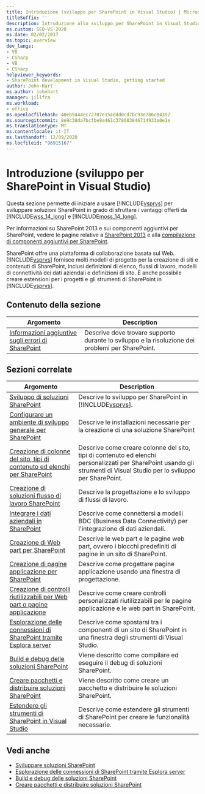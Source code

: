 ```yaml
---
title: Introduzione (sviluppo per SharePoint in Visual Studio) | Microsoft Docs
titleSuffix: ''
description: Introduzione allo sviluppo per SharePoint in Visual Studio. SharePoint offre una piattaforma di collaborazione basata sul Web.
ms.custom: SEO-VS-2020
ms.date: 02/02/2017
ms.topic: overview
dev_langs:
- VB
- CSharp
- VB
- CSharp
helpviewer_keywords:
- SharePoint development in Visual Studio, getting started
author: John-Hart
ms.author: johnhart
manager: jillfra
ms.workload:
- office
ms.openlocfilehash: 40eb9444ec72787e154ddd0cd7bc93e786c84397
ms.sourcegitcommit: 8e9c38da7bcfbe9a461c378083846714933a0e1e
ms.translationtype: MT
ms.contentlocale: it-IT
ms.lasthandoff: 12/09/2020
ms.locfileid: "96915167"
---
```

# <a name="get-started-sharepoint-development-in-visual-studio"></a>Introduzione (sviluppo per SharePoint in Visual Studio)
  Questa sezione permette di iniziare a usare [!INCLUDE[vsprvs](../sharepoint/includes/vsprvs-md.md)] per sviluppare soluzioni SharePoint in grado di sfruttare i vantaggi offerti da [!INCLUDE[wss_14_long](../sharepoint/includes/wss-14-long-md.md)] e [!INCLUDE[moss_14_long](../sharepoint/includes/moss-14-long-md.md)].

 Per informazioni su SharePoint 2013 e sui componenti aggiuntivi per SharePoint, vedere le pagine relative a [SharePoint 2013](https://www.microsoft.com/microsoft-365/previous-versions/microsoft-sharepoint-2013) e alla [compilazione di componenti aggiuntivi per SharePoint](/sharepoint/dev/sp-add-ins/sharepoint-add-ins).

 SharePoint offre una piattaforma di collaborazione basata sul Web. [!INCLUDE[vsprvs](../sharepoint/includes/vsprvs-md.md)] fornisce molti modelli di progetto per la creazione di siti e contenuti di SharePoint, inclusi definizioni di elenco, flussi di lavoro, modelli di connettività dei dati aziendali e definizioni di sito. È anche possibile creare estensioni per i progetti e gli strumenti di SharePoint in [!INCLUDE[vsprvs](../sharepoint/includes/vsprvs-md.md)].

## <a name="in-this-section"></a>Contenuto della sezione

|Argomento|Description|
|-----------|-----------------|
|[Informazioni aggiuntive sugli errori di SharePoint](../sharepoint/additional-information-for-sharepoint-errors.md)|Descrive dove trovare supporto durante lo sviluppo e la risoluzione dei problemi per SharePoint.|

## <a name="related-sections"></a>Sezioni correlate

|Argomento|Description|
|-----------|-----------------|
|[Sviluppo di soluzioni SharePoint](../sharepoint/developing-sharepoint-solutions.md)|Descrive lo sviluppo per SharePoint in [!INCLUDE[vsprvs](../sharepoint/includes/vsprvs-md.md)].|
|[Configurare un ambiente di sviluppo generale per SharePoint](/sharepoint/dev/general-development/set-up-a-general-development-environment-for-sharepoint)|Descrive le installazioni necessarie per la creazione di una soluzione SharePoint|
|[Creazione di colonne del sito, tipi di contenuto ed elenchi per SharePoint](../sharepoint/creating-site-columns-content-types-and-lists-for-sharepoint.md)|Descrive come creare colonne del sito, tipi di contenuto ed elenchi personalizzati per SharePoint usando gli strumenti di Visual Studio per lo sviluppo per SharePoint.|
|[Creazione di soluzioni flusso di lavoro SharePoint](../sharepoint/creating-sharepoint-workflow-solutions.md)|Descrive la progettazione e lo sviluppo di flussi di lavoro.|
|[Integrare i dati aziendali in SharePoint](../sharepoint/integrating-business-data-into-sharepoint.md)|Descrive come connettersi a modelli BDC (Business Data Connectivity) per l'integrazione di dati aziendali.|
|[Creazione di Web part per SharePoint](../sharepoint/creating-web-parts-for-sharepoint.md)|Descrive le web part e le pagine web part, ovvero i blocchi predefiniti di pagine in un sito di SharePoint.|
|[Creazione di pagine applicazione per SharePoint](../sharepoint/creating-application-pages-for-sharepoint.md)|Descrive come progettare pagine applicazione usando una finestra di progettazione.|
|[Creazione di controlli riutilizzabili per Web part o pagine applicazione](../sharepoint/creating-reusable-controls-for-web-parts-or-application-pages.md)|Descrive come creare controlli personalizzati riutilizzabili per le pagine applicazione e le web part in SharePoint.|
|[Esplorazione delle connessioni di SharePoint tramite Esplora server](../sharepoint/browsing-sharepoint-connections-using-server-explorer.md)|Descrive come spostarsi tra i componenti di un sito di SharePoint in una finestra degli strumenti di Visual Studio.|
|[Build e debug delle soluzioni SharePoint](../sharepoint/building-and-debugging-sharepoint-solutions.md)|Viene descritto come compilare ed eseguire il debug di soluzioni SharePoint.|
|[Creare pacchetti e distribuire soluzioni SharePoint](../sharepoint/packaging-and-deploying-sharepoint-solutions.md)|Viene descritto come creare un pacchetto e distribuire le soluzioni SharePoint.|
|[Estendere gli strumenti di SharePoint in Visual Studio](../sharepoint/extending-the-sharepoint-tools-in-visual-studio.md)|Descrive come estendere gli strumenti di SharePoint per creare le funzionalità necessarie.|

## <a name="see-also"></a>Vedi anche

- [Sviluppare soluzioni SharePoint](../sharepoint/developing-sharepoint-solutions.md)
- [Esplorazione delle connessioni di SharePoint tramite Esplora server](../sharepoint/browsing-sharepoint-connections-using-server-explorer.md)
- [Build e debug delle soluzioni SharePoint](../sharepoint/building-and-debugging-sharepoint-solutions.md)
- [Creare pacchetti e distribuire soluzioni SharePoint](../sharepoint/packaging-and-deploying-sharepoint-solutions.md)
